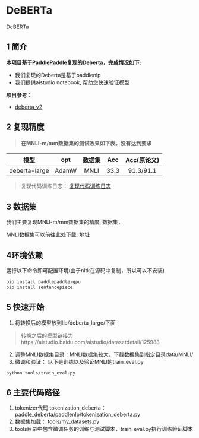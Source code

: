 # DeBERTa
DeBERTa
## 1 简介

**本项目基于PaddlePaddle复现的Deberta，完成情况如下:**

- 我们复现的Deberta是基于paddlenlp
- 我们提供aistudio notebook, 帮助您快速验证模型

**项目参考：**
- [deberta_v2](https://github.com/huggingface/transformers/tree/master/src/transformers/models/deberta_v2)

## 2 复现精度
>#### 在MNLI-m/mm数据集的测试效果如下表。没有达到要求

|      模型       |opt| 数据集  | Acc  | Acc(原论文) |
|:-------------:| :---: |:----:|:----:|:--------:|
| deberta-large |AdamW| MNLI | 33.3 |   91.3/91.1   |

>复现代码训练日志：
[复现代码训练日志](https://github.com/jyjfjyjf/DeBERTa/blob/master/log/pt_log.txt)


## 3 数据集
我们主要复现MNLI-m/mm数据集的精度, 数据集，

MNLI数据集可以前往此处下载:
[地址](https://gluebenchmark.com/tasks)


## 4环境依赖
运行以下命令即可配置环境(由于nltk在源码中复制，所以可以不安装)
```bash
pip install paddlepaddle-gpu
pip install sentencepiece
```

## 5 快速开始

1. 将转换后的模型放到lib/deberta_large/下面 
>转换之后的模型链接为https://aistudio.baidu.com/aistudio/datasetdetail/125983
2. 调整MNLI数据集目录：MNLI数据集较大，下载数据集到指定目录data/MNLI/
3. 微调和验证：
   以下是训练以及验证MNLI的train_eval.py
```
python tools/train_eval.py
```

## 6 主要代码路径
1. tokenizer代码
   tokenization_deberta：paddle_deberta/paddlenlp/tokenization_deberta.py
2. 数据集加载：
   tools/my_datasets.py
3. tools目录中包含微调任务的训练与测试脚本，train_eval.py执行训练验证脚本

